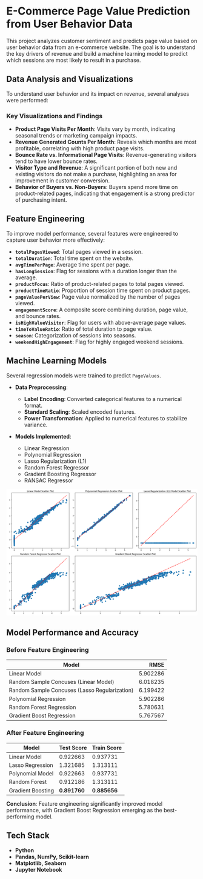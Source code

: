 # E-Commerce Page Value Prediction from User Behavior Data

This project analyzes customer sentiment and predicts page value based on user behavior data from an e-commerce website. The goal is to understand the key drivers of revenue and build a machine learning model to predict which sessions are most likely to result in a purchase.

## Data Analysis and Visualizations

To understand user behavior and its impact on revenue, several analyses were performed:

### Key Visualizations and Findings

- **Product Page Visits Per Month**: Visits vary by month, indicating seasonal trends or marketing campaign impacts.
- **Revenue Generated Counts Per Month**: Reveals which months are most profitable, correlating with high product page visits.
- **Bounce Rate vs. Informational Page Visits**: Revenue-generating visitors tend to have lower bounce rates.
- **Visitor Type and Revenue**: A significant portion of both new and existing visitors do not make a purchase, highlighting an area for improvement in customer conversion.
- **Behavior of Buyers vs. Non-Buyers**: Buyers spend more time on product-related pages, indicating that engagement is a strong predictor of purchasing intent.

## Feature Engineering

To improve model performance, several features were engineered to capture user behavior more effectively:

- **`totalPagesViewed`**: Total pages viewed in a session.
- **`totalDuration`**: Total time spent on the website.
- **`avgTimePerPage`**: Average time spent per page.
- **`hasLongSession`**: Flag for sessions with a duration longer than the average.
- **`productFocus`**: Ratio of product-related pages to total pages viewed.
- **`productTimeRatio`**: Proportion of session time spent on product pages.
- **`pageValuePerView`**: Page value normalized by the number of pages viewed.
- **`engagementScore`**: A composite score combining duration, page value, and bounce rates.
- **`isHighValueVisitor`**: Flag for users with above-average page values.
- **`timeToValueRatio`**: Ratio of total duration to page value.
- **`season`**: Categorization of sessions into seasons.
- **`weekendHighEngagement`**: Flag for highly engaged weekend sessions.

## Machine Learning Models

Several regression models were trained to predict `PageValues`.

- **Data Preprocessing**:
    - **Label Encoding**: Converted categorical features to a numerical format.
    - **Standard Scaling**: Scaled encoded features.
    - **Power Transformation**: Applied to numerical features to stabilize variance.

- **Models Implemented**:
    - Linear Regression
    - Polynomial Regression
    - Lasso Regularization (L1)
    - Random Forest Regressor
    - Gradient Boosting Regressor
    - RANSAC Regressor

![Model Performance Scatter Plots](./ref_image/output.png)

## Model Performance and Accuracy

### Before Feature Engineering

| Model                                         |    RMSE   |
|-----------------------------------------------|----------:|
| Linear Model                                  | 5.902286  |
| Random Sample Concuses (Linear Model)         | 6.018235  |
| Random Sample Concuses (Lasso Regularization) | 6.199422  |
| Polynomial Regression                         | 5.902286  |
| Random Forest Regression                      | 5.780631  |
| Gradient Boost Regression                     | 5.767567  |

### After Feature Engineering

| Model             | Test Score | Train Score |
|-------------------|------------|-------------|
| Linear Model      | 0.922663   | 0.937731    |
| Lasso Regression  | 1.321685   | 1.313111    |
| Polynomial Model  | 0.922663   | 0.937731    |
| Random Forest     | 0.912186   | 1.313111    |
| Gradient Boosting | **0.891760** | **0.885656** |

**Conclusion**: Feature engineering significantly improved model performance, with Gradient Boost Regression emerging as the best-performing model.

## Tech Stack

- **Python**
- **Pandas, NumPy, Scikit-learn**
- **Matplotlib, Seaborn**
- **Jupyter Notebook**
